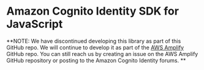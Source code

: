 # Amazon Cognito Identity SDK for JavaScript

**NOTE: We have discontinued developing this library as part of this GitHub repo. We will continue to develop it as part of the [AWS Amplify](https://github.com/aws/aws-amplify/tree/master/packages/amazon-cognito-identity-js) GitHub repo. You can still reach us by creating an issue on the AWS Amplify GitHub repository or posting to the Amazon Cognito Identity forums. **
